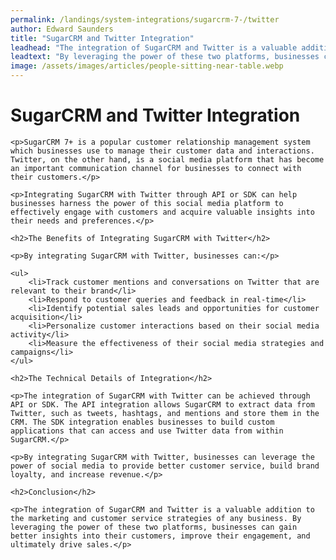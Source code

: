 ```yaml
---
permalink: /landings/system-integrations/sugarcrm-7-/twitter
author: Edward Saunders
title: "SugarCRM and Twitter Integration"
leadhead: "The integration of SugarCRM and Twitter is a valuable addition to the marketing and customer service strategies of any business"
leadtext: "By leveraging the power of these two platforms, businesses can gain better insights into their customers, improve their engagement, and ultimately drive sales."
image: /assets/images/articles/people-sitting-near-table.webp
---
```

<div class="arttext">
	<h1>SugarCRM and Twitter Integration</h1>

	<p>SugarCRM 7+ is a popular customer relationship management system which businesses use to manage their customer data and interactions. Twitter, on the other hand, is a social media platform that has become an important communication channel for businesses to connect with their customers.</p>

	<p>Integrating SugarCRM with Twitter through API or SDK can help businesses harness the power of this social media platform to effectively engage with customers and acquire valuable insights into their needs and preferences.</p>

	<h2>The Benefits of Integrating SugarCRM with Twitter</h2>

	<p>By integrating SugarCRM with Twitter, businesses can:</p>

	<ul>
		<li>Track customer mentions and conversations on Twitter that are relevant to their brand</li>
		<li>Respond to customer queries and feedback in real-time</li>
		<li>Identify potential sales leads and opportunities for customer acquisition</li>
		<li>Personalize customer interactions based on their social media activity</li>
		<li>Measure the effectiveness of their social media strategies and campaigns</li>
	</ul>

	<h2>The Technical Details of Integration</h2>

	<p>The integration of SugarCRM with Twitter can be achieved through API or SDK. The API integration allows SugarCRM to extract data from Twitter, such as tweets, hashtags, and mentions and store them in the CRM. The SDK integration enables businesses to build custom applications that can access and use Twitter data from within SugarCRM.</p>

	<p>By integrating SugarCRM with Twitter, businesses can leverage the power of social media to provide better customer service, build brand loyalty, and increase revenue.</p>

	<h2>Conclusion</h2>

	<p>The integration of SugarCRM and Twitter is a valuable addition to the marketing and customer service strategies of any business. By leveraging the power of these two platforms, businesses can gain better insights into their customers, improve their engagement, and ultimately drive sales.</p>

</div>
